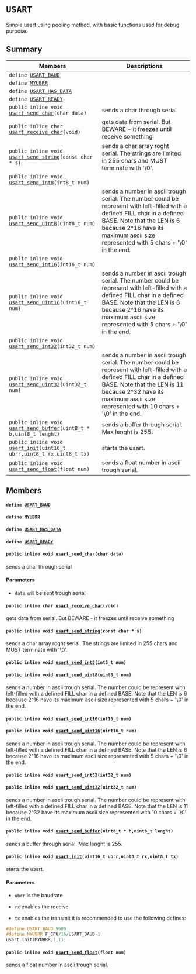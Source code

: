 # `USART` 

Simple usart using pooling method, with basic functions used for debug purpose.

## Summary

 Members                        | Descriptions                                
--------------------------------|---------------------------------------------
`define `[`USART_BAUD`](#group__USART_1gac60802ccb5cdfa592816460b9cdb73fb)            | 
`define `[`MYUBRR`](#group__USART_1ga711e9130c825a7269c8c87dbb57a85e0)            | 
`define `[`USART_HAS_DATA`](#group__USART_1gab3efbaea2df8cbde4f8be068039ad771)            | 
`define `[`USART_READY`](#group__USART_1ga5ddbfa997d07cf95e21fad632e8e0961)            | 
`public inline void `[`usart_send_char`](#group__USART_1gac88094914be8a5030bfea2e240f78e05)`(char data)`            | sends a char through serial
`public inline char `[`usart_receive_char`](#group__USART_1gabe73c4ca5c488e70e34b2dc299860db6)`(void)`            | gets data from serial. But BEWARE - it freezes until receive something
`public inline void `[`usart_send_string`](#group__USART_1gafcd61e623d401b11bff1fb4daa8980ca)`(const char * s)`            | sends a char array roght serial. The strings are limited in 255 chars and MUST terminate with '\0'.
`public inline void `[`usart_send_int8`](#group__USART_1gaa6ea344b574ccb8755a801a97028cc60)`(int8_t num)`            | 
`public inline void `[`usart_send_uint8`](#group__USART_1gaa819ab750fc78a8d89edb2884f37f3f6)`(uint8_t num)`            | sends a number in ascii trough serial. The number could be represent with left-filled with a defined FILL char in a defined BASE. Note that the LEN is 6 because 2^16 have its maximum ascii size represented with 5 chars + '\0' in the end.
`public inline void `[`usart_send_int16`](#group__USART_1ga322cbce321491cdfe9a5d1795c13f0e4)`(int16_t num)`            | 
`public inline void `[`usart_send_uint16`](#group__USART_1gafd0c71b22118d998ae75fd569ea020f1)`(uint16_t num)`            | sends a number in ascii trough serial. The number could be represent with left-filled with a defined FILL char in a defined BASE. Note that the LEN is 6 because 2^16 have its maximum ascii size represented with 5 chars + '\0' in the end.
`public inline void `[`usart_send_int32`](#group__USART_1ga822ea72e9adea08951faf14c47fb1f28)`(int32_t num)`            | 
`public inline void `[`usart_send_uint32`](#group__USART_1ga82981cbe2107a6fba8fe01cf0e902073)`(uint32_t num)`            | sends a number in ascii trough serial. The number could be represent with left-filled with a defined FILL char in a defined BASE. Note that the LEN is 11 because 2^32 have its maximum ascii size represented with 10 chars + '\0' in the end.
`public inline void `[`usart_send_buffer`](#group__USART_1ga25215938c7b22f38b200836e099e87bc)`(uint8_t * b,uint8_t lenght)`            | sends a buffer through serial. Max lenght is 255.
`public inline void `[`usart_init`](#group__USART_1gaa8689d58dfbfa26044f369655d4ee820)`(uint16_t ubrr,uint8_t rx,uint8_t tx)`            | starts the usart.
`public inline void `[`usart_send_float`](#group__USART_1gafc102c02f7a70c4292b6f7d5a9185ba9)`(float num)`            | sends a float number in ascii trough serial.

## Members

#### `define `[`USART_BAUD`](#group__USART_1gac60802ccb5cdfa592816460b9cdb73fb) 

#### `define `[`MYUBRR`](#group__USART_1ga711e9130c825a7269c8c87dbb57a85e0) 

#### `define `[`USART_HAS_DATA`](#group__USART_1gab3efbaea2df8cbde4f8be068039ad771) 

#### `define `[`USART_READY`](#group__USART_1ga5ddbfa997d07cf95e21fad632e8e0961) 

#### `public inline void `[`usart_send_char`](#group__USART_1gac88094914be8a5030bfea2e240f78e05)`(char data)` 

sends a char through serial

#### Parameters
* `data` will be sent trough serial

#### `public inline char `[`usart_receive_char`](#group__USART_1gabe73c4ca5c488e70e34b2dc299860db6)`(void)` 

gets data from serial. But BEWARE - it freezes until receive something

#### `public inline void `[`usart_send_string`](#group__USART_1gafcd61e623d401b11bff1fb4daa8980ca)`(const char * s)` 

sends a char array roght serial. The strings are limited in 255 chars and MUST terminate with '\0'.

#### `public inline void `[`usart_send_int8`](#group__USART_1gaa6ea344b574ccb8755a801a97028cc60)`(int8_t num)` 

#### `public inline void `[`usart_send_uint8`](#group__USART_1gaa819ab750fc78a8d89edb2884f37f3f6)`(uint8_t num)` 

sends a number in ascii trough serial. The number could be represent with left-filled with a defined FILL char in a defined BASE. Note that the LEN is 6 because 2^16 have its maximum ascii size represented with 5 chars + '\0' in the end.

#### `public inline void `[`usart_send_int16`](#group__USART_1ga322cbce321491cdfe9a5d1795c13f0e4)`(int16_t num)` 

#### `public inline void `[`usart_send_uint16`](#group__USART_1gafd0c71b22118d998ae75fd569ea020f1)`(uint16_t num)` 

sends a number in ascii trough serial. The number could be represent with left-filled with a defined FILL char in a defined BASE. Note that the LEN is 6 because 2^16 have its maximum ascii size represented with 5 chars + '\0' in the end.

#### `public inline void `[`usart_send_int32`](#group__USART_1ga822ea72e9adea08951faf14c47fb1f28)`(int32_t num)` 

#### `public inline void `[`usart_send_uint32`](#group__USART_1ga82981cbe2107a6fba8fe01cf0e902073)`(uint32_t num)` 

sends a number in ascii trough serial. The number could be represent with left-filled with a defined FILL char in a defined BASE. Note that the LEN is 11 because 2^32 have its maximum ascii size represented with 10 chars + '\0' in the end.

#### `public inline void `[`usart_send_buffer`](#group__USART_1ga25215938c7b22f38b200836e099e87bc)`(uint8_t * b,uint8_t lenght)` 

sends a buffer through serial. Max lenght is 255.

#### `public inline void `[`usart_init`](#group__USART_1gaa8689d58dfbfa26044f369655d4ee820)`(uint16_t ubrr,uint8_t rx,uint8_t tx)` 

starts the usart.

#### Parameters
* `ubrr` is the baudrate 

* `rx` enables the receive 

* `tx` enables the transmit it is recommended to use the following defines: 
```cpp
#define USART_BAUD 9600
#define MYUBRR F_CPU/16/USART_BAUD-1
usart_init(MYUBRR,1,1);
```

#### `public inline void `[`usart_send_float`](#group__USART_1gafc102c02f7a70c4292b6f7d5a9185ba9)`(float num)` 

sends a float number in ascii trough serial.


